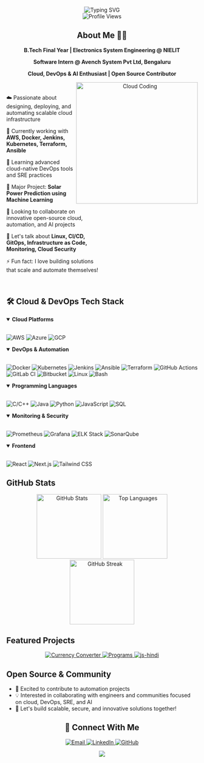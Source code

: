 <div align="center">
<!--   <img width="100%" height="50%" src="https://images.unsplash.com/photo-1506744038136-46273834b3fb?fit=crop&w=1200&q=80" alt="Cloud Banner"/> -->
  <br>
  <img src="https://readme-typing-svg.herokuapp.com?font=Fira+Code&duration=3500&pause=1200&color=00B4D8&center=true&vCenter=true&multiline=true&width=700&height=90&lines=Welcome+to+My+GitHub+Profile+%F0%9F%8C%90;Cloud+Engineer+Aspirant+%7C+Open+Source+Contributor;Building+Reliable+Cloud+Solutions+with+DevOps+%26+AI" alt="Typing SVG" />
</div>

<div align="center">
  <img src="https://komarev.com/ghpvc/?username=imabhi165&label=Profile%20Views&color=00B4D8&style=flat" alt="Profile Views" />
</div>

<h2 align="center">About Me 👨‍💻</h2>

<div align="center">
  <p><strong>B.Tech Final Year | Electronics System Engineering @ NIELIT</strong></p>
  <p><strong>Software Intern @ Avench System Pvt Ltd, Bengaluru</strong></p>
  <p><strong>Cloud, DevOps & AI Enthusiast | Open Source Contributor</strong></p>
</div>

<div align="center">
  <img align="right" alt="Cloud Coding" width="320" src="https://cdn.dribbble.com/users/1162077/screenshots/3848914/programmer.gif">
</div>

<br>

<div align="left" style="width: 50%;">
  <p>☁️ Passionate about designing, deploying, and automating scalable cloud infrastructure</p>
  <p>🔭 Currently working with <strong>AWS, Docker, Jenkins, Kubernetes, Terraform, Ansible</strong></p>
  <p>🌱 Learning advanced cloud-native DevOps tools and SRE practices</p>
  <p>🚀 Major Project: <strong>Solar Power Prediction using Machine Learning</strong></p>
  <p>🤝 Looking to collaborate on innovative open-source cloud, automation, and AI projects</p>
  <p>💬 Let's talk about <strong>Linux, CI/CD, GitOps, Infrastructure as Code, Monitoring, Cloud Security</strong></p>
  <p>⚡ Fun fact: I love building solutions that scale and automate themselves!</p>
</div>

<br clear="both">

## 🛠️ Cloud & DevOps Tech Stack

<details open>
<summary><strong>Cloud Platforms</strong></summary>
<br>

![AWS](https://img.shields.io/badge/AWS-232F3E?style=for-the-badge&logo=amazon-aws&logoColor=white)
![Azure](https://img.shields.io/badge/Azure-0078D4?style=for-the-badge&logo=microsoft-azure&logoColor=white)
![GCP](https://img.shields.io/badge/GCP-4285F4?style=for-the-badge&logo=google-cloud&logoColor=white)

</details>

<details open>
<summary><strong>DevOps & Automation</strong></summary>
<br>

![Docker](https://img.shields.io/badge/Docker-2496ED?style=for-the-badge&logo=docker&logoColor=white)
![Kubernetes](https://img.shields.io/badge/Kubernetes-326CE5?style=for-the-badge&logo=kubernetes&logoColor=white)
![Jenkins](https://img.shields.io/badge/Jenkins-D24939?style=for-the-badge&logo=jenkins&logoColor=white)
![Ansible](https://img.shields.io/badge/Ansible-EE0000?style=for-the-badge&logo=ansible&logoColor=white)
![Terraform](https://img.shields.io/badge/Terraform-623CE4?style=for-the-badge&logo=terraform&logoColor=white)
![GitHub Actions](https://img.shields.io/badge/GitHub_Actions-2088FF?style=for-the-badge&logo=github-actions&logoColor=white)
![GitLab CI](https://img.shields.io/badge/GitLab-330F63?style=for-the-badge&logo=gitlab&logoColor=white)
![Bitbucket](https://img.shields.io/badge/Bitbucket-0052CC?style=for-the-badge&logo=bitbucket&logoColor=white)
![Linux](https://img.shields.io/badge/Linux-FCC624?style=for-the-badge&logo=linux&logoColor=black)
![Bash](https://img.shields.io/badge/Bash-4EAA25?style=for-the-badge&logo=gnu-bash&logoColor=white)

</details>

<details open>
<summary><strong>Programming Languages</strong></summary>
<br>

![C/C++](https://img.shields.io/badge/C%2FC++-00599C?style=for-the-badge&logo=c&logoColor=white)
![Java](https://img.shields.io/badge/Java-ED8B00?style=for-the-badge&logo=java&logoColor=white)
![Python](https://img.shields.io/badge/Python-3776AB?style=for-the-badge&logo=python&logoColor=white)
![JavaScript](https://img.shields.io/badge/JavaScript-F7DF1E?style=for-the-badge&logo=javascript&logoColor=black)
![SQL](https://img.shields.io/badge/PostgreSQL-316192?style=for-the-badge&logo=postgresql&logoColor=white)

</details>

<details open>
<summary><strong>Monitoring & Security</strong></summary>
<br>

![Prometheus](https://img.shields.io/badge/Prometheus-E6522C?style=for-the-badge&logo=prometheus&logoColor=white)
![Grafana](https://img.shields.io/badge/Grafana-F46800?style=for-the-badge&logo=grafana&logoColor=white)
![ELK Stack](https://img.shields.io/badge/ELK-005571?style=for-the-badge&logo=elastic-stack&logoColor=white)
![SonarQube](https://img.shields.io/badge/SonarQube-4E9BCD?style=for-the-badge&logo=sonarqube&logoColor=white)

</details>

<details open>
<summary><strong>Frontend</strong></summary>
<br>

![React](https://img.shields.io/badge/React-20232A?style=for-the-badge&logo=react&logoColor=61DAFB)
![Next.js](https://img.shields.io/badge/Next.js-000000?style=for-the-badge&logo=nextdotjs&logoColor=white)
![Tailwind CSS](https://img.shields.io/badge/Tailwind_CSS-38B2AC?style=for-the-badge&logo=tailwind-css&logoColor=white)

</details>

## GitHub Stats

<div align="center">
 <img src="https://github-profile-summary-cards.vercel.app/api/cards/profile-details?username=imabhi165&show_icons=true&theme=tokyonight&hide_border=true&count_private=true" alt="GitHub Stats" height="170"/>
  <img src="https://github-readme-stats.vercel.app/api/top-langs/?username=imabhi165&token=${{ secrets.GITHUB_TOKEN }}&layout=compact&theme=tokyonight&hide_border=true" alt="Top Languages" height="170"/>
  <img src="https://github-readme-streak-stats-eight.vercel.app?user=imabhi165&token=${{ secrets.GITHUB_TOKEN }}&theme=tokyonight&hide_border=true" alt="GitHub Streak" height="170"/>
</div>

## Featured Projects

<div align="center">

  <!-- Currency Converter -->
  <a href="https://github.com/imabhi165/Currency-Converter">
    <img src="https://github-readme-stats.vercel.app/api/pin/?username=imabhi165&token=${{ secrets.GITHUB_TOKEN }}&repo=Currency-Converter&theme=tokyonight&hide_border=true" alt="Currency Converter" />
  </a>
  
  <!-- Programs -->
  <a href="https://github.com/imabhi165/Programs">
    <img src="https://github-readme-stats.vercel.app/api/pin/?username=imabhi165&token=${{ secrets.GITHUB_TOKEN }}&repo=Programs&theme=tokyonight&hide_border=true" alt="Programs" />
  </a>

  <!-- js-hindi -->
  <a href="https://github.com/imabhi165/js-hindi">
    <img src="https://github-readme-stats.vercel.app/api/pin/?username=imabhi165&token=${{ secrets.GITHUB_TOKEN }}&repo=js-hindi&theme=tokyonight&hide_border=true" alt="js-hindi" />
  </a>

</div>

##  Open Source & Community

- 🌟 Excited to contribute to automation projects
- 💡 Interested in collaborating with engineers and communities focused on cloud, DevOps, SRE, and AI
- 🤗 Let's build scalable, secure, and innovative solutions together!

<h2 align="center">🤝 Connect With Me</h2>

<p align="center">
  <a href="mailto:imabhi165@gmail.com" target="_blank">
    <img src="https://img.shields.io/badge/Gmail-D14836?style=for-the-badge&logo=gmail&logoColor=white" alt="Email" />
  </a>
  <a href="https://www.linkedin.com/in/imabhi165/" target="_blank">
    <img src="https://img.shields.io/badge/LinkedIn-%230077B5.svg?&style=for-the-badge&logo=linkedin&logoColor=white" alt="LinkedIn" />
  </a>
  <a href="https://github.com/imabhi165" target="_blank">
    <img src="https://img.shields.io/badge/GitHub-%23181717.svg?&style=for-the-badge&logo=github&logoColor=white" alt="GitHub" />
  </a>
</p>

<div align="center">
  <img src="https://capsule-render.vercel.app/api?type=waving&color=gradient&height=100&section=footer"/>
</div>
